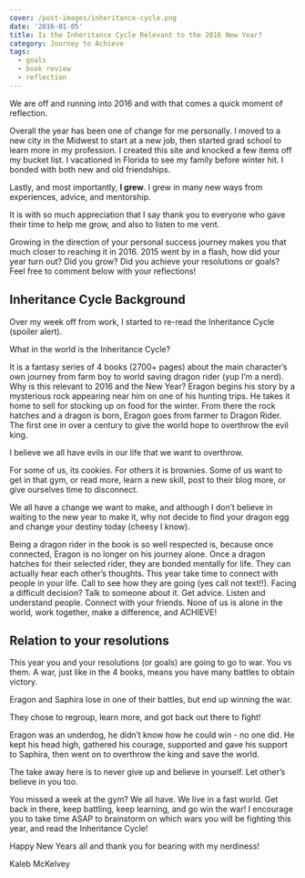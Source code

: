 ```yaml
---
cover: /post-images/inheritance-cycle.png
date: '2016-01-05'
title: Is the Inheritance Cycle Relevant to the 2016 New Year?
category: Journey to Achieve
tags:
  - goals
  - book review
  - reflection
---
```

We are off and running into 2016 and with that comes a quick moment of reflection.

Overall the year has been one of change for me personally. I moved to a new city in the Midwest to start at a new job, then started grad school to learn more in my profession. I created this site and knocked a few items off my bucket list. I vacationed in Florida to see my family before winter hit. I bonded with both new and old friendships.

Lastly, and most importantly, __I grew__. I grew in many new ways from experiences, advice, and mentorship.

It is with so much appreciation that I say thank you to everyone who gave their time to help me grow, and also to listen to me vent.

Growing in the direction of your personal success journey makes you that much closer to reaching it in 2016. 2015 went by in a flash, how did your year turn out? Did you grow? Did you achieve your resolutions or goals? Feel free to comment below with your reflections!

## Inheritance Cycle Background

Over my week off from work, I started to re-read the Inheritance Cycle (spoiler alert).

What in the world is the Inheritance Cycle?

It is a fantasy series of 4 books (2700+ pages) about the main character’s own journey from farm boy to world saving dragon rider (yup I’m a nerd). Why is this relevant to 2016 and the New Year? Eragon begins his story by a mysterious rock appearing near him on one of his hunting trips. He takes it home to sell for stocking up on food for the winter. From there the rock hatches and a dragon is born, Eragon goes from farmer to Dragon Rider. The first one in over a century to give the world hope to overthrow the evil king.

I believe we all have evils in our life that we want to overthrow.

For some of us, its cookies. For others it is brownies. Some of us want to get in that gym, or read more, learn a new skill, post to their blog more, or give ourselves time to disconnect.

We all have a change we want to make, and although I don’t believe in waiting to the new year to make it, why not decide to find your dragon egg and change your destiny today (cheesy I know).

Being a dragon rider in the book is so well respected is, because once connected, Eragon is no longer on his journey alone. Once a dragon hatches for their selected rider, they are bonded mentally for life. They can actually hear each other’s thoughts. This year take time to connect with people in your life. Call to see how they are going (yes call not text!!). Facing a difficult decision? Talk to someone about it. Get advice. Listen and understand people. Connect with your friends. None of us is alone in the world, work together, make a difference, and ACHIEVE!

## Relation to your resolutions

This year you and your resolutions (or goals) are going to go to war. You vs them. A war, just like in the 4 books, means you have many battles to obtain victory.

Eragon and Saphira lose in one of their battles, but end up winning the war.

They chose to regroup, learn more, and got back out there to fight!

Eragon was an underdog, he didn’t know how he could win - no one did. He kept his head high, gathered his courage, supported and gave his support to Saphira, then went on to overthrow the king and save the world.

The take away here is to never give up and believe in yourself. Let other’s believe in you too.

You missed a week at the gym? We all have. We live in a fast world. Get back in there, keep battling, keep learning, and go win the war! I encourage you to take time ASAP to brainstorm on which wars you will be fighting this year, and read the Inheritance Cycle!

Happy New Years all and thank you for bearing with my nerdiness!

Kaleb McKelvey
